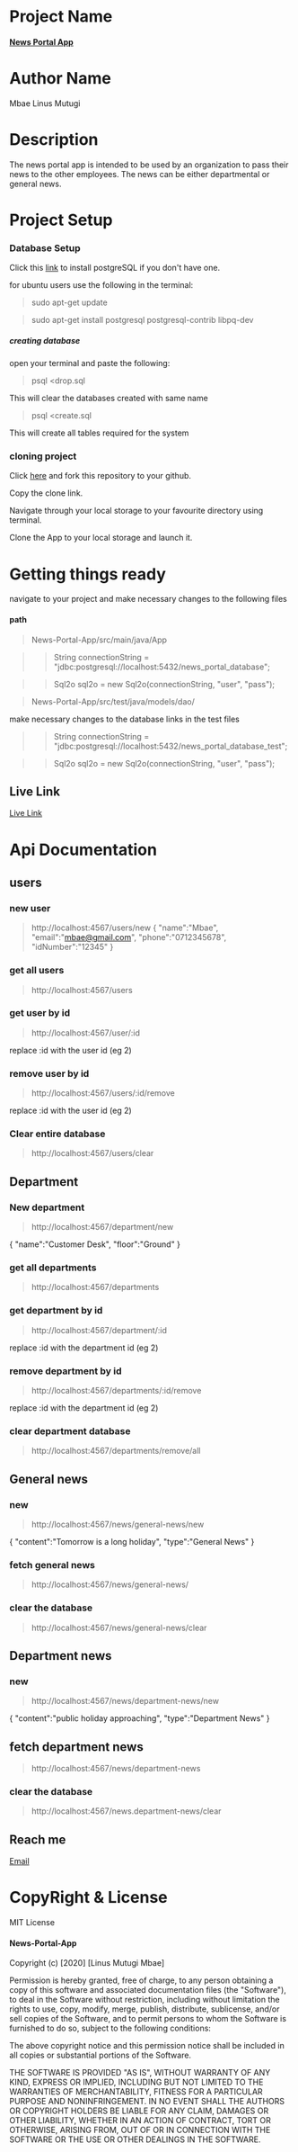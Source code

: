 # Project Name
#### [News Portal App](https://github.com/linusmbae/News-Portal-App.git)
# Author Name
Mbae Linus Mutugi

# Description
The news portal app is intended to be used by an organization to pass their news to the other employees. The news can be either departmental or general news.

# Project Setup
### Database Setup
Click this [link](https://www.postgresql.org/download/) to install postgreSQL if you don't have one.

for ubuntu users use the following in the terminal:

> sudo apt-get update

> sudo apt-get install postgresql postgresql-contrib libpq-dev


 ##### creating database
open your terminal and paste the following:
> psql <drop.sql 

This will clear the databases created with same name

> psql <create.sql

This will create all tables required for the system

### cloning project

Click [here](https://github.com/linusmbae/News-Portal-App.git) and fork this repository to your github.

Copy the clone link.

Navigate through your local storage to your favourite directory using terminal.

Clone the App to your local storage and launch it.
 
 
 # Getting things ready
 navigate to your project and make necessary changes to the following files
 #### path
 > News-Portal-App/src/main/java/App

>>  String connectionString = "jdbc:postgresql://localhost:5432/news_portal_database";

>>  Sql2o sql2o = new Sql2o(connectionString, "user", "pass");

> News-Portal-App/src/test/java/models/dao/

make necessary changes to the database links in the test files

>>  String connectionString = "jdbc:postgresql://localhost:5432/news_portal_database_test";

>>  Sql2o sql2o = new Sql2o(connectionString, "user", "pass");

 ## Live Link
 [Live Link](https://news-portal-app-api.herokuapp.com/)
 
 # Api Documentation
 
 ## users
 
 ### new user
 
 > http://localhost:4567/users/new
 {
"name":"Mbae",
"email":"mbae@gmail.com",
"phone":"0712345678",
"idNumber":"12345"
}

### get all users

> http://localhost:4567/users

### get user by id

> http://localhost:4567/user/:id

replace :id with the user id (eg 2)

### remove user by id

> http://localhost:4567/users/:id/remove

replace :id with the user id (eg 2)

### Clear entire database

> http://localhost:4567/users/clear

## Department

### New department

> http://localhost:4567/department/new

{
	"name":"Customer Desk",
	"floor":"Ground"
}

### get all departments

> http://localhost:4567/departments

### get department by id

> http://localhost:4567/department/:id

replace :id with the department id (eg 2)

### remove department by id

> http://localhost:4567/departments/:id/remove

replace :id with the department id (eg 2)

### clear department database

> http://localhost:4567/departments/remove/all

## General news

### new

> http://localhost:4567/news/general-news/new

{
	"content":"Tomorrow is a long holiday",
	"type":"General News"
}

### fetch general news 

> http://localhost:4567/news/general-news/

### clear the database

> http://localhost:4567/news/general-news/clear

## Department news

### new

> http://localhost:4567/news/department-news/new

{
	"content":"public holiday approaching",
	"type":"Department News"
}

## fetch department news

> http://localhost:4567/news/department-news

### clear the database

> http://localhost:4567/news.department-news/clear
 
## Reach me
[Email](linusmutugi5178@gmail.com) 

# CopyRight & License
MIT License

#### News-Portal-App

Copyright (c) [2020] [Linus Mutugi Mbae]

Permission is hereby granted, free of charge, to any person obtaining a copy
of this software and associated documentation files (the "Software"), to deal
in the Software without restriction, including without limitation the rights
to use, copy, modify, merge, publish, distribute, sublicense, and/or sell
copies of the Software, and to permit persons to whom the Software is
furnished to do so, subject to the following conditions:

The above copyright notice and this permission notice shall be included in all
copies or substantial portions of the Software.

THE SOFTWARE IS PROVIDED "AS IS", WITHOUT WARRANTY OF ANY KIND, EXPRESS OR
IMPLIED, INCLUDING BUT NOT LIMITED TO THE WARRANTIES OF MERCHANTABILITY,
FITNESS FOR A PARTICULAR PURPOSE AND NONINFRINGEMENT. IN NO EVENT SHALL THE
AUTHORS OR COPYRIGHT HOLDERS BE LIABLE FOR ANY CLAIM, DAMAGES OR OTHER
LIABILITY, WHETHER IN AN ACTION OF CONTRACT, TORT OR OTHERWISE, ARISING FROM,
OUT OF OR IN CONNECTION WITH THE SOFTWARE OR THE USE OR OTHER DEALINGS IN THE
SOFTWARE.
